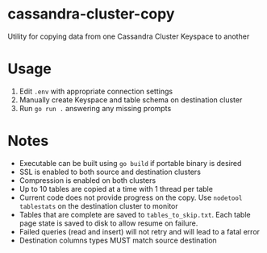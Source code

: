 # cassandra-cluster-copy
Utility for copying data from one Cassandra Cluster Keyspace to another
# Usage
1) Edit `.env` with appropriate connection settings
2) Manually create Keyspace and table schema on destination cluster
3) Run `go run .` answering any missing prompts

# Notes
- Executable can be built using `go build` if portable binary is desired
- SSL is enabled to both source and destination clusters
- Compression is enabled on both clusters
- Up to 10 tables are copied at a time with 1 thread per table
- Current code does not provide progress on the copy. Use `nodetool tablestats` on the destination cluster to monitor
- Tables that are complete are saved to `tables_to_skip.txt`. Each table page state is saved to disk to allow resume on failure.
- Failed queries (read and insert) will not retry and will lead to a fatal error
- Destination columns types MUST match source destination
